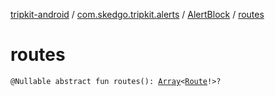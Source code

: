 [tripkit-android](../../index.md) / [com.skedgo.tripkit.alerts](../index.md) / [AlertBlock](index.md) / [routes](./routes.md)

# routes

`@Nullable abstract fun routes(): `[`Array`](https://kotlinlang.org/api/latest/jvm/stdlib/kotlin/-array/index.html)`<`[`Route`](../-route/index.md)`!>?`